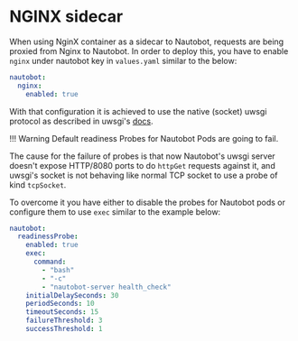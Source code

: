 # NGINX sidecar

When using NginX container as a sidecar to Nautobot, requests are being proxied from Nginx to Nautobot.
In order to deploy this, you have to enable `nginx` under nautobot key in `values.yaml` similar to the below:

```yaml
nautobot:
  nginx:
    enabled: true
```

With that configuration it is achieved to use the native (socket) uwsgi protocol as described in uwsgi's [docs](https://uwsgi-docs.readthedocs.io/en/latest/Protocol.html).

!!! Warning
    Default readiness Probes for Nautobot Pods are going to fail.

The cause for the failure of probes is that now Nautobot's uwsgi server doesn't expose HTTP/8080 ports to do `httpGet` requests against it, and uwsgi's socket is not behaving like normal TCP socket to use a probe of kind `tcpSocket`.

To overcome it you have either to disable the probes for Nautobot pods or configure them to use `exec` similar to the example below:

```yaml
nautobot:
  readinessProbe:
    enabled: true
    exec:
      command:
        - "bash"
        - "-c"
        - "nautobot-server health_check"
    initialDelaySeconds: 30
    periodSeconds: 10
    timeoutSeconds: 15
    failureThreshold: 3
    successThreshold: 1
```
